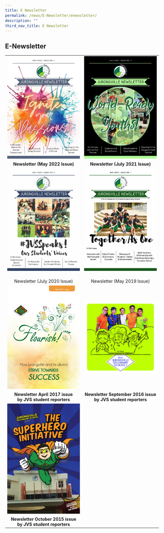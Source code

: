 ```yaml
---
title: E Newsletter
permalink: /news/E-Newsletter/enewsletter/
description: ""
third_nav_title: E Newsletter
---
```

## E-Newsletter

<table width="100%">
<tbody>
<tr>
<td width="50%" align="center"><a href="/news/E-Newsletter/2022/"><img src="/images/01 Cover Page.jpg"></a></td>
<td width="50%" aligh="center"><a href="/news/E-Newsletter/2021/"><img src="/images/JVS E-Newsletter_July_2021-P01.jpg"></a></td>
</tr>
<tr>
<td><center><b>Newsletter (May 2022 Issue)</b></center></td>
<td><center><b>Newsletter (July 2021 Issue)</b></center></td>
</tr>
<tr>
<td align="center"><a href="/news/E-Newsletter/2020/"><img src="/images/JVS e-Newsletter July2020_Page_01.jpg"></a></td>
<td align="center"><a href="/files/JVS%20Newsletter%202019%20Updated.pdf"><img src="/images/JVS Newletter May 2019 Cover.jpg"></a></td>
</tr>
<tr>
<td><center><br>Newsletter (July 2020 Issue)</br></center></td>
<td><center><br>Newsletter (May 2019 Issue)</br></center></td>
</tr>
<tr>
<td align="center"><a href="/news/E-Newsletter/2017/"><img src="/images/Jurongville_Newsletter_April2017_Page_01.jpg"></a></td>
<td align="center"><a href="/news/E-Newsletter/2016/"><img src="/images/Jurongville_Sept%202016_Newsletter_Page_01.jpg"></a></td>
</tr>
<tr>
<td><center><b>Newsletter April 2017 issue<br>by JVS student reporters</b></center></td>
<td><center><b>Newsletter September 2016 issue<br>by JVS student reporters</b></center></td>
</tr>	
<tr>
<td align="center"><a href="/news/E-Newsletter/2015/"><img src="/images/Jurongville%202015_Page_1.jpg"></a></td>
<td></td>
</tr>
<tr>
<td><center><b>Newsletter October 2015 issue<br>by JVS student reporters</b></center></td>
<td></td>
</tr>
</tbody>
</table>
